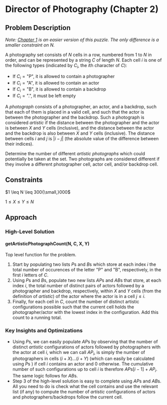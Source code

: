 # Director of Photography (Chapter 2)

## Problem Description

*Note: [Chapter 1](../../Level%201/Director%20of%20Photography%201/) is an easier version of this puzzle. The only difference is a smaller constraint on $N$.*

A photography set consists of $N$ cells in a row, numbered from $1$ to $N$ in order, and can be represented by a string $C$ of length $N$. Each cell $i$ is one of the following types (indicated by $C_i$, the $i\text{th}$ character of $C$):
- If $C_i = \text{"P"}$, it is allowed to contain a photographer
- If $C_i = \text{"A"}$, it is allowed to contain an actor
- If $C_i = \text{"B"}$, it is allowed to contain a backdrop
- If $C_i = \text{"."}$, it must be left empty

A *photograph* consists of a photographer, an actor, and a backdrop, such that each of them is placed in a valid cell, and such that the actor is between the photographer and the backdrop. Such a photograph is considered *artistic* if the distance between the photographer and the actor is between $X$ and $Y$ cells (inclusive), and the distance between the actor and the backdrop is also between $X$ and $Y$ cells (inclusive). The distance between cells $i$ and $j$ is $|i-j|$  (the absolute value of the difference between their indices).

Determine the number of different *artistic photographs* which could potentially be taken at the set. Two photographs are considered different if they involve a different photographer cell, actor cell, and/or backdrop cell.

## Constraints

$1 \leq N \leq 300{\small,}000$

$1 \leq X \leq Y \leq N$

## Approach

### High-Level Solution

#### getArtisticPhotographCount(N, C, X, Y)

Top level function for the problem.

1. Start by populating two lists $P\text{s}$ and $B\text{s}$ which store at each index $i$ the total number of occurences of the letter "P" and "B", respectively, in the first $i$ letters of $C$.
2. Using $P\text{s}$ and $B\text{s}$, populate two new lists $AP\text{s}$ and $AB\text{s}$ that store, at each index $i$, the total number of distinct pairs of actors followed by a photographer and backdrop, respectively, within $X$ and $Y$ cells (from the definition of *artistic*) of the actor where the actor is in a cell $j \leq i$. 
3. Finally, for each cell in $C$, count the number of distinct artistic configurations possible such that the current cell holds the photographer/actor with the lowest index in the configuration. Add this count to a running total.

### Key Insights and Optimizations

- Using $P\text{s}$, we can easily populate $AP\text{s}$ by observing that the number of distinct *artistic* configurations of actors followed by photographers with the actor at cell $i$, which we can call $AP_i$, is simply the number of photographers in cells $(i + X)$...$(i + Y)$ (which can easily be calculated using $P\text{s}$ ) if cell $i$ contains an actor and $0$ otherwise. The cumulative number of such configurations up to cell $i$ is therefore $AP\text{s}[i-1]$ + $AP_i$. The same logic follows for $AB\text{s}$.
- Step 3 of the high-level solution is easy to complete using $AP\text{s}$ and $AB\text{s}$. All you need to do is check what the cell contains and use the relevant list (if any) to compute the number of *artistic* configurations of actors and photographers/backdrops follow the current cell.